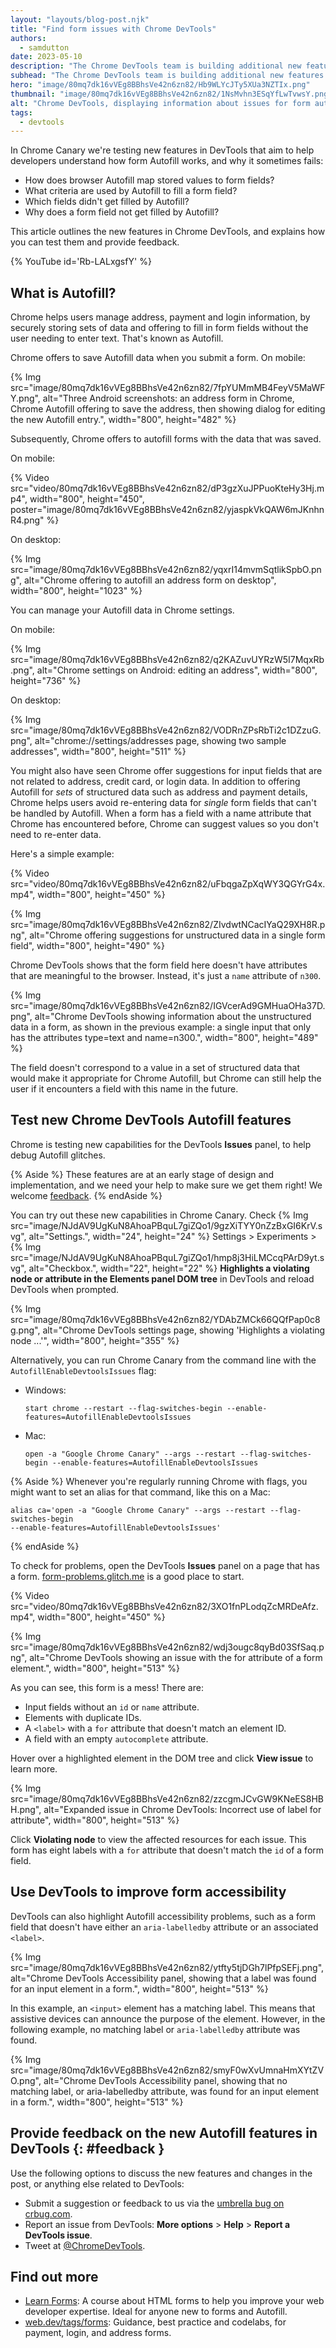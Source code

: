 ```yaml
---
layout: "layouts/blog-post.njk"
title: "Find form issues with Chrome DevTools"
authors:
  - samdutton
date: 2023-05-10
description: "The Chrome DevTools team is building additional new features to help find form issues and debug Autofill. These features are at an early stage of design and implementation, and we need your testing and feedback."
subhead: "The Chrome DevTools team is building additional new features to help you find form issues and debug Autofill."
hero: "image/80mq7dk16vVEg8BBhsVe42n6zn82/Hb9WLYcJTy5XUa3NZTIx.png"
thumbnail: "image/80mq7dk16vVEg8BBhsVe42n6zn82/1NsMvhn3ESqYfLwTvwsY.png"
alt: "Chrome DevTools, displaying information about issues for form autofill: in this case, a label with an empty for attribute."
tags:
  - devtools
---
```


In Chrome Canary we're testing new features in DevTools that aim to help developers understand how
form Autofill works, and why it sometimes fails:

* How does browser Autofill map stored values to form fields?
* What criteria are used by Autofill to fill a form field?
* Which fields didn't get filled by Autofill?
* Why does a form field not get filled by Autofill?

This article outlines the new features in Chrome DevTools, and explains how you can test them and
provide feedback.

{% YouTube id='Rb-LALxgsfY' %}

## What is Autofill?

Chrome helps users manage address, payment and login information, by securely storing sets of data
and offering to fill in form fields without the user needing to enter text. That's known as
Autofill.

Chrome offers to save Autofill data when you submit a form. On mobile:

{% Img src="image/80mq7dk16vVEg8BBhsVe42n6zn82/7fpYUMmMB4FeyV5MaWFY.png", alt="Three Android
screenshots: an address form in Chrome, Chrome Autofill offering to save the address, then showing
dialog for editing the new Autofill entry.", width="800", height="482" %}

Subsequently, Chrome offers to autofill forms with the data that was saved.

On mobile:

{% Video src="video/80mq7dk16vVEg8BBhsVe42n6zn82/dP3gzXuJPPuoKteHy3Hj.mp4", width="800",
height="450", poster="image/80mq7dk16vVEg8BBhsVe42n6zn82/yjaspkVkQAW6mJKnhnR4.png" %}

On desktop:

{% Img src="image/80mq7dk16vVEg8BBhsVe42n6zn82/yqxrI14mvmSqtlikSpbO.png",
  alt="Chrome offering to autofill an address form on desktop", width="800", height="1023" %}

You can manage your Autofill data in Chrome settings.

On mobile:

{% Img src="image/80mq7dk16vVEg8BBhsVe42n6zn82/q2KAZuvUYRzW5I7MqxRb.png", alt="Chrome settings on
Android: editing an address", width="800", height="736" %}

On desktop:

{% Img src="image/80mq7dk16vVEg8BBhsVe42n6zn82/VODRnZPsRbTi2c1DZzuG.png",
alt="chrome://settings/addresses page, showing two sample addresses", width="800", height="511" %}

You might also have seen Chrome offer suggestions for input fields that are not related to address,
credit card, or login data. In addition to offering Autofill for  _sets_ of structured data such as
address and payment details, Chrome helps users avoid re-entering data for _single_ form fields that
can't be handled by Autofill. When a form has a field with a name attribute that Chrome has
encountered before, Chrome can suggest values so you don't need to re-enter data.

Here's a simple example:

{% Video src="video/80mq7dk16vVEg8BBhsVe42n6zn82/uFbqgaZpXqWY3QGYrG4x.mp4", width="800",
height="450" %}

{% Img src="image/80mq7dk16vVEg8BBhsVe42n6zn82/ZIvdwtNCacIYaQ29XH8R.png", alt="Chrome offering
suggestions for unstructured data in a single form field", width="800", height="490" %}

Chrome DevTools shows that the form field here doesn't have attributes that are meaningful to the
browser. Instead, it's just a `name` attribute of `n300`.

{% Img src="image/80mq7dk16vVEg8BBhsVe42n6zn82/IGVcerAd9GMHuaOHa37D.png", alt="Chrome DevTools
showing information about the unstructured data in a form, as shown in the previous example: a
single input that only has the attributes type=text and name=n300.", width="800", height="489" %}

The field doesn't correspond to a value in a set of structured data that would make it appropriate
for Chrome Autofill, but Chrome can still help the user if it encounters a field with this name in
the future.

## Test new Chrome DevTools Autofill features

Chrome is testing new capabilities for the DevTools **Issues** panel, to help debug Autofill
glitches.

{% Aside %}
These features are at an early stage of design and implementation, and we need your help to make
sure we get them right! We welcome [feedback](#feedback).
{% endAside %}

You can try out these new capabilities in Chrome Canary. Check {% Img
src="image/NJdAV9UgKuN8AhoaPBquL7giZQo1/9gzXiTYY0nZzBxGI6KrV.svg", alt="Settings.", width="24",
height="24" %} Settings > Experiments > {% Img
src="image/NJdAV9UgKuN8AhoaPBquL7giZQo1/hmp8j3HiLMCcqPArD9yt.svg", alt="Checkbox.", width="22",
height="22" %}  **Highlights a violating node or attribute in the Elements panel DOM tree** in
DevTools and reload DevTools when prompted.

{% Img src="image/80mq7dk16vVEg8BBhsVe42n6zn82/YDAbZMCk66QQfPap0c8g.png", alt="Chrome DevTools
settings page, showing 'Highlights a violating node ...'", width="800", height="355" %}

Alternatively, you can run Chrome Canary from the command line with the
`AutofillEnableDevtoolsIssues` flag:

- Windows:
  ```shell
  start chrome --restart --flag-switches-begin --enable-features=AutofillEnableDevtoolsIssues
  ```
- Mac:
  ``` shell
  open -a "Google Chrome Canary" --args --restart --flag-switches-begin --enable-features=AutofillEnableDevtoolsIssues
  ```

{% Aside %}
Whenever you're regularly running Chrome with flags, you might want to set an alias for that
command, like this on a Mac:
``` text
alias ca='open -a "Google Chrome Canary" --args --restart --flag-switches-begin
--enable-features=AutofillEnableDevtoolsIssues'
```
{% endAside %}

To check for problems, open the DevTools **Issues** panel on a page that has a form.
[form-problems.glitch.me](form-problems.glitch.me) is a good place to start.

{% Video src="video/80mq7dk16vVEg8BBhsVe42n6zn82/3XO1fnPLodqZcMRDeAfz.mp4", width="800",
height="450" %}

{% Img src="image/80mq7dk16vVEg8BBhsVe42n6zn82/wdj3ougc8qyBd03SfSaq.png", alt="Chrome DevTools
showing an issue with the for attribute of a form element.", width="800", height="513" %}

As you can see, this form is a mess! There are:

* Input fields without an `id` or `name` attribute.
* Elements with duplicate IDs.
* A `<label>` with a `for` attribute that doesn't match an element ID.
* A field with an empty `autocomplete` attribute.

Hover over a highlighted element in the DOM tree and click **View issue** to learn more.

{% Img src="image/80mq7dk16vVEg8BBhsVe42n6zn82/zzcgmJCvGW9KNeES8HBH.png", alt="Expanded issue in
Chrome DevTools: Incorrect use of label for attribute", width="800", height="513" %}

Click **Violating node** to view the affected resources for each issue. This form has eight labels
with a `for` attribute that doesn't match the `id` of a form field.

## Use DevTools to improve form accessibility

DevTools can also highlight Autofill accessibility problems, such as a form field that doesn't have
either an `aria-labelledby` attribute or an associated `<label>`.

{% Img src="image/80mq7dk16vVEg8BBhsVe42n6zn82/ytfty5tjDGh7lPfpSEFj.png", alt="Chrome DevTools
Accessibility panel, showing that a label was found for an input element in a form.", width="800",
height="513" %}

In this example, an `<input>` element has a matching label. This means that assistive devices can
announce the purpose of the element. However, in the following example, no matching label or
`aria-labelledby` attribute was found.

{% Img src="image/80mq7dk16vVEg8BBhsVe42n6zn82/smyF0wXvUmnaHmXYtZVO.png", alt="Chrome DevTools
Accessibility panel, showing that no matching label, or aria-labelledby attribute, was found for an
input element in a form.", width="800", height="513" %}

<!-- The Chrome team is also working on a dedicated Autofill tab in the Elements panel in DevTools.

{% Img src="image/80mq7dk16vVEg8BBhsVe42n6zn82/YCQxWmtavrEOZZ4tYYEI.png", alt="Autofill panel,
showing the format for an address in India.", width="800", height="494" %} -->

## Provide feedback on the new Autofill features in DevTools {: #feedback }

Use the following options to discuss the new features and changes in the post, or anything else
related to DevTools:

* Submit a suggestion or feedback to us via the
[umbrella bug on crbug.com](https://bugs.chromium.org/p/chromium/issues/detail?id=1442954).
* Report an issue from DevTools: **More options** > **Help** > **Report a DevTools issue**.
* Tweet at [@ChromeDevTools](https://twitter.com/intent/tweet?text=@ChromeDevTools).

## Find out more

* [Learn Forms](https://web.dev/learn/forms): A course about HTML forms to help you improve
    your web developer expertise. Ideal for anyone new to forms and Autofill.
* [web.dev/tags/forms](https://web.dev/tags/forms/): Guidance, best practice and codelabs, for
    payment, login, and address forms.
